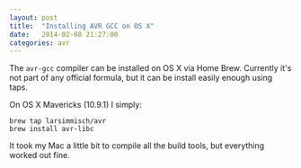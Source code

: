 ```yaml
---
layout: post
title:  "Installing AVR GCC on OS X"
date:   2014-02-08 21:27:00
categories: avr
---
```


The `avr-gcc` compiler can be installed on OS X via Home Brew. Currently it's not part of any official formula, but it can be install easily enough using taps.

On OS X Mavericks (10.9.1) I simply:

    brew tap larsimmisch/avr
    brew install avr-libc
    
It took my Mac a little bit to compile all the build tools, but everything worked out fine.
